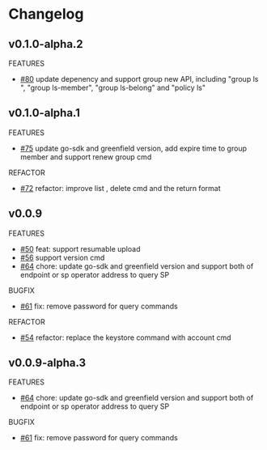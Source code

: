 # Changelog


## v0.1.0-alpha.2

FEATURES
* [#80](https://github.com/bnb-chain/greenfield-cmd/pull/80) update depenency and support group new API, including "group ls ", "group ls-member", "group ls-belong" and "policy ls"


## v0.1.0-alpha.1

FEATURES
* [#75](https://github.com/bnb-chain/greenfield-cmd/pull/75)  update go-sdk and greenfield version, add expire time to group member and support renew group cmd

REFACTOR
* [#72](https://github.com/bnb-chain/greenfield-cmd/pull/72)  refactor: improve list , delete cmd and the return format

## v0.0.9

FEATURES
* [#50](https://github.com/bnb-chain/greenfield-cmd/pull/50) feat: support resumable upload
* [#56](https://github.com/bnb-chain/greenfield-cmd/pull/56) support version cmd
* [#64](https://github.com/bnb-chain/greenfield-cmd/pull/64) chore: update go-sdk and greenfield version and support both of endpoint or sp operator address to query SP

BUGFIX
* [#61](https://github.com/bnb-chain/greenfield-cmd/pull/61)  fix: remove password for query commands

REFACTOR
* [#54](https://github.com/bnb-chain/greenfield-cmd/pull/54)  refactor: replace the keystore command with account cmd

## v0.0.9-alpha.3

FEATURES
* [#64](https://github.com/bnb-chain/greenfield-cmd/pull/64) chore: update go-sdk and greenfield version and support both of endpoint or sp operator address to query SP 

BUGFIX
* [#61](https://github.com/bnb-chain/greenfield-cmd/pull/61)  fix: remove password for query commands
